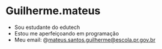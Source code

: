 # Guilherme.mateus
- Sou estudante do edutech
- Estou me aperfeiçoando em programação
- Meu email: @mateus.santos.guilherme@escola.pr.gov.br
